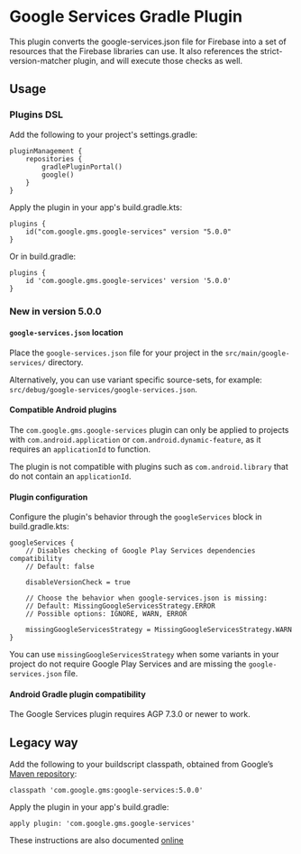 # Google Services Gradle Plugin

This plugin converts the google-services.json file for Firebase into a set of resources that the Firebase libraries can use. It also references the strict-version-matcher plugin, and will execute those checks as well.

## Usage

### Plugins DSL

Add the following to your project's settings.gradle:

```
pluginManagement {
    repositories {
        gradlePluginPortal()
        google()
    }
}
```

Apply the plugin in your app's build.gradle.kts:

```
plugins {
    id("com.google.gms.google-services" version "5.0.0"
}
```

Or in build.gradle:
```
plugins {
    id 'com.google.gms.google-services' version '5.0.0'
}
```

### New in version 5.0.0 

#### `google-services.json` location

Place the `google-services.json` file for your project in the `src/main/google-services/` directory.

Alternatively, you can use variant specific source-sets, for example: 
`src/debug/google-services/google-services.json`.

#### Compatible Android plugins

The `com.google.gms.google-services` plugin can only be applied to projects with 
`com.android.application` or `com.android.dynamic-feature`, as it requires an `applicationId` 
to function.

The plugin is not compatible with plugins such as `com.android.library` that do not 
contain an `applicationId`.

#### Plugin configuration

Configure the plugin's behavior through the `googleServices` block in build.gradle.kts:

```
googleServices {
    // Disables checking of Google Play Services dependencies compatibility
    // Default: false
    
    disableVersionCheck = true 
    
    // Choose the behavior when google-services.json is missing:
    // Default: MissingGoogleServicesStrategy.ERROR
    // Possible options: IGNORE, WARN, ERROR  
    
    missingGoogleServicesStrategy = MissingGoogleServicesStrategy.WARN
}
```

You can use `missingGoogleServicesStrategy` when some variants in your project
do not require Google Play Services and are missing the `google-services.json` file.

#### Android Gradle plugin compatibility

The Google Services plugin requires AGP 7.3.0 or newer to work. 

## Legacy way

Add the following to your buildscript classpath, obtained from Google’s
[Maven repository](//developer.android.com/studio/build/dependencies#google-maven):

```
classpath 'com.google.gms:google-services:5.0.0'
```

Apply the plugin in your app's build.gradle:

```
apply plugin: 'com.google.gms.google-services'
```

These instructions are also documented
[online](//developers.google.com/android/guides/versioning)
